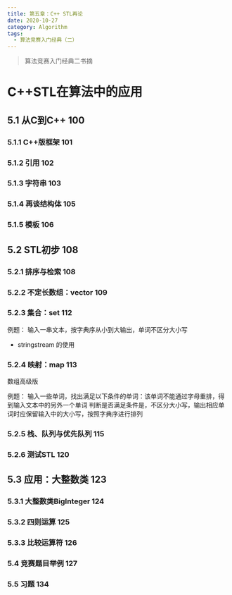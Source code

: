 ```yaml
---
title: 第五章：C++ STL再论
date: 2020-10-27
category: Algorithm
tags:
  - 算法竞赛入门经典（二）
---
```


> 算法竞赛入门经典二书摘
<!-- more -->
# C++STL在算法中的应用


## 5.1 从C到C++ 100
###  5.1.1 C++版框架 101
### 5.1.2 引用 102
### 5.1.3 字符串 103
### 5.1.4 再谈结构体 105
### 5.1.5 模板 106
## 5.2 STL初步 108
### 5.2.1 排序与检索 108

### 5.2.2 不定长数组：vector 109
### 5.2.3 集合：set 112

例题： 输入一串文本，按字典序从小到大输出，单词不区分大小写

- stringstream 的使用

### 5.2.4 映射：map 113

数组高级版

例题： 输入一些单词，找出满足以下条件的单词：该单词不能通过字母重排，得到输入文本中的另外一个单词
判断是否满足条件是，不区分大小写，输出相应单词时应保留输入中的大小写，按照字典序进行排列

### 5.2.5 栈、队列与优先队列 115
### 5.2.6 测试STL 120
## 5.3 应用：大整数类 123
### 5.3.1 大整数类BigInteger 124
### 5.3.2 四则运算 125
### 5.3.3 比较运算符 126
### 5.4 竞赛题目举例 127
### 5.5 习题 134